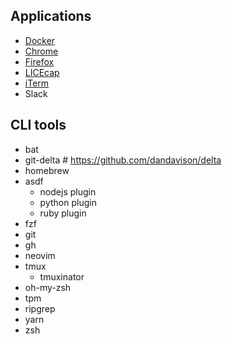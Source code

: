 ## Applications

* [Docker](https://www.docker.com/products/docker-desktop/)
* [Chrome](https://www.google.com/chrome/dr/download/)
* [Firefox](https://www.mozilla.org/en-US/firefox/new/)
* [LICEcap](https://www.cockos.com/licecap/)
* [iTerm](https://iterm2.com/)
* Slack

## CLI tools

* bat
* git-delta # https://github.com/dandavison/delta
* homebrew
* asdf
  * nodejs plugin
  * python plugin
  * ruby plugin
* fzf
* git
* gh
* neovim
* tmux
  * tmuxinator
* oh-my-zsh
* tpm
* ripgrep
* yarn
* zsh
